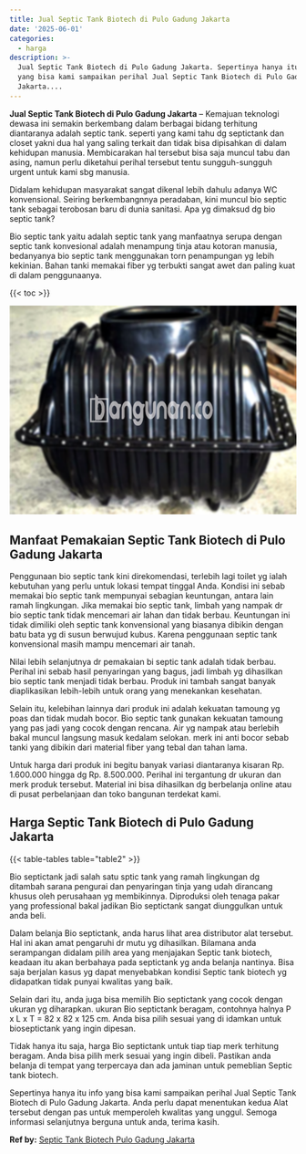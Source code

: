 ```yaml
---
title: Jual Septic Tank Biotech di Pulo Gadung Jakarta
date: '2025-06-01'
categories:
  - harga
description: >-
  Jual Septic Tank Biotech di Pulo Gadung Jakarta. Sepertinya hanya itu info
  yang bisa kami sampaikan perihal Jual Septic Tank Biotech di Pulo Gadung
  Jakarta....
---
```


**Jual Septic Tank Biotech di Pulo Gadung Jakarta** – Kemajuan teknologi dewasa ini semakin berkembang dalam berbagai bidang terhitung diantaranya adalah septic tank. seperti yang kami tahu dg septictank dan closet yakni dua hal yang saling terkait dan tidak bisa dipisahkan di dalam kehidupan manusia. Membicarakan hal tersebut bisa saja muncul tabu dan asing, namun perlu diketahui perihal tersebut tentu sungguh-sungguh urgent untuk kami sbg manusia.

Didalam kehidupan masyarakat sangat dikenal lebih dahulu adanya WC konvensional. Seiring berkembangnnya peradaban, kini muncul bio septic tank sebagai terobosan baru di dunia sanitasi. Apa yg dimaksud dg bio septic tank?

Bio septic tank yaitu adalah septic tank yang manfaatnya serupa dengan septic tank konvesional adalah menampung tinja atau kotoran manusia, bedanyanya bio septic tank menggunakan torn penampungan yg lebih kekinian. Bahan tanki memakai fiber yg terbukti sangat awet dan paling kuat di dalam penggunaanya.

{{< toc >}}

![Jual Septic Tank Biotech di Pulo Gadung Jakarta](/images/jual-bio-septictank-48.png)

## Manfaat Pemakaian Septic Tank Biotech di Pulo Gadung Jakarta

Penggunaan bio septic tank kini direkomendasi, terlebih lagi toilet yg ialah kebutuhan yang perlu untuk lokasi tempat tinggal Anda. Kondisi ini sebab memakai bio septic tank mempunyai sebagian keuntungan, antara lain ramah lingkungan. Jika memakai bio septic tank, limbah yang nampak dr bio septic tank tidak mencemari air lahan dan tidak berbau. Keuntungan ini tidak dimiliki oleh septic tank konvensional yang biasanya dibikin dengan batu bata yg di susun berwujud kubus. Karena penggunaan septic tank konvensional masih mampu mencemari air tanah.

Nilai lebih selanjutnya dr pemakaian bi septic tank adalah tidak berbau. Perihal ini sebab hasil penyaringan yang bagus, jadi limbah yg dihasilkan bio septic tank menjadi tidak berbau. Produk ini tambah sangat banyak diaplikasikan lebih-lebih untuk orang yang menekankan kesehatan.

Selain itu, kelebihan lainnya dari produk ini adalah kekuatan tamoung yg poas dan tidak mudah bocor. Bio septic tank gunakan kekuatan tamoung yang pas jadi yang cocok dengan rencana. Air yg nampak atau berlebih bakal muncul langsung masuk kedalam selokan. merk ini anti bocor sebab tanki yang dibikin dari material fiber yang tebal dan tahan lama.

Untuk harga dari produk ini begitu banyak variasi diantaranya kisaran Rp. 1.600.000 hingga dg Rp. 8.500.000. Perihal ini tergantung dr ukuran dan merk produk tersebut. Material ini bisa dihasilkan dg berbelanja online atau di pusat perbelanjaan dan toko bangunan terdekat kami.

## Harga Septic Tank Biotech di Pulo Gadung Jakarta

{{< table-tables table="table2" >}}

Bio septictank jadi salah satu sptic tank yang ramah lingkungan dg ditambah sarana pengurai dan penyaringan tinja yang udah dirancang khusus oleh perusahaan yg membikinnya. Diproduksi oleh tenaga pakar yang professional bakal jadikan Bio septictank sangat diunggulkan untuk anda beli.

Dalam belanja Bio septictank, anda harus lihat area distributor alat tersebut. Hal ini akan amat pengaruhi dr mutu yg dihasilkan. Bilamana anda serampangan didalam pilih area yang menjajakan Septic tank biotech, keadaan itu akan berbahaya pada septictank yg anda belanja nantinya. Bisa saja berjalan kasus yg dapat menyebabkan kondisi Septic tank biotech yg didapatkan tidak punyai kwalitas yang baik.

Selain dari itu, anda juga bisa memilih Bio septictank yang cocok dengan ukuran yg diharapkan. ukuran Bio septictank beragam, contohnya halnya P x L x T = 82 x 82 x 125 cm. Anda bisa pilih sesuai yang di idamkan untuk bioseptictank yang ingin dipesan.

Tidak hanya itu saja, harga Bio septictank untuk tiap tiap merk terhitung beragam. Anda bisa pilih merk sesuai yang ingin dibeli. Pastikan anda belanja di tempat yang terpercaya dan ada jaminan untuk pemeblian Septic tank biotech.

Sepertinya hanya itu info yang bisa kami sampaikan perihal Jual Septic Tank Biotech di Pulo Gadung Jakarta. Anda perlu dapat menentukan kedua Alat tersebut dengan pas untuk memperoleh kwalitas yang unggul. Semoga informasi selanjutnya berguna untuk anda, terima kasih.

**Ref by:** [Septic Tank Biotech Pulo Gadung Jakarta](https://id.wikipedia.org/wiki/Septic)
